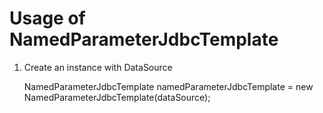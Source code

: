 Usage of NamedParameterJdbcTemplate
========

1. Create an instance with DataSource

	NamedParameterJdbcTemplate namedParameterJdbcTemplate = new NamedParameterJdbcTemplate(dataSource);
	
